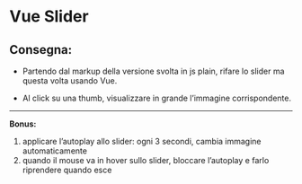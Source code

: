 Vue Slider
===
## Consegna:
- Partendo dal markup della versione svolta in js plain, rifare lo slider ma questa volta usando Vue.

- Al click su una thumb, visualizzare in grande l’immagine corrispondente.
***

**Bonus:**
1. applicare l’autoplay allo slider: ogni 3 secondi, cambia immagine automaticamente
2. quando il mouse va in hover sullo slider, bloccare l’autoplay e farlo riprendere quando esce